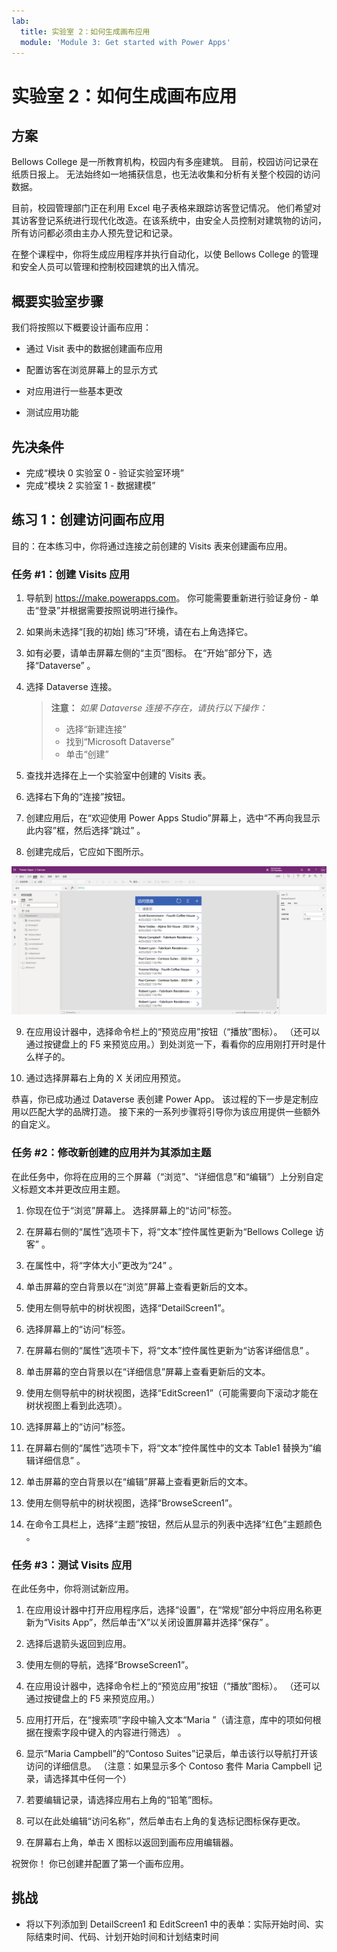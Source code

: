 ```yaml
---
lab:
  title: 实验室 2：如何生成画布应用
  module: 'Module 3: Get started with Power Apps'
---
```


# <a name="lab-2-how-to-build-a-canvas-app"></a>实验室 2：如何生成画布应用

## <a name="scenario"></a>方案

Bellows College 是一所教育机构，校园内有多座建筑。 目前，校园访问记录在纸质日报上。 无法始终如一地捕获信息，也无法收集和分析有关整个校园的访问数据。

目前，校园管理部门正在利用 Excel 电子表格来跟踪访客登记情况。 他们希望对其访客登记系统进行现代化改造。在该系统中，由安全人员控制对建筑物的访问，所有访问都必须由主办人预先登记和记录。

在整个课程中，你将生成应用程序并执行自动化，以使 Bellows College 的管理和安全人员可以管理和控制校园建筑的出入情况。

## <a name="high-level-lab-steps"></a>概要实验室步骤

我们将按照以下概要设计画布应用：

- 通过 Visit 表中的数据创建画布应用

- 配置访客在浏览屏幕上的显示方式

- 对应用进行一些基本更改

- 测试应用功能

## <a name="prerequisites"></a>先决条件

- 完成“模块 0 实验室 0 - 验证实验室环境”
- 完成“模块 2 实验室 1 - 数据建模”

## <a name="exercise-1-create-visits-canvas-app"></a>练习 1：创建访问画布应用

目的：在本练习中，你将通过连接之前创建的 Visits 表来创建画布应用。

### <a name="task-1-create-the-visits-app"></a>任务 \#1：创建 Visits 应用

1.  导航到 <https://make.powerapps.com>。 你可能需要重新进行验证身份 - 单击“登录”并根据需要按照说明进行操作。

2.  如果尚未选择“[我的初始] 练习”环境，请在右上角选择它。

3.  如有必要，请单击屏幕左侧的“主页”图标。 在“开始”部分下，选择“Dataverse” 。

4.  选择 Dataverse 连接。

    > **注意：** *如果 Dataverse 连接不存在，请执行以下操作：*
    > - 选择“新建连接”
    > - 找到“Microsoft Dataverse”
    > - 单击“创建” 

5.  查找并选择在上一个实验室中创建的 Visits 表。

6.  选择右下角的“连接”按钮。

7.  创建应用后，在“欢迎使用 Power Apps Studio”屏幕上，选中“不再向我显示此内容”框，然后选择“跳过” 。

8.  创建完成后，它应如下图所示。

![通过访问数据创建的画布应用。](media/2-canvas-app-from-data.png)

9. 在应用设计器中，选择命令栏上的“预览应用”按钮（“播放”图标）。 （还可以通过按键盘上的 F5 来预览应用。）到处浏览一下，看看你的应用刚打开时是什么样子的。

10. 通过选择屏幕右上角的 X 关闭应用预览。

恭喜，你已成功通过 Dataverse 表创建 Power App。 该过程的下一步是定制应用以匹配大学的品牌打造。 接下来的一系列步骤将引导你为该应用提供一些额外的自定义。

### <a name="task-2-modify-and-theme-the-newly-created-app"></a>任务 \#2：修改新创建的应用并为其添加主题

在此任务中，你将在应用的三个屏幕（“浏览”、“详细信息”和“编辑”）上分别自定义标题文本并更改应用主题。

1.  你现在位于“浏览”屏幕上。 选择屏幕上的“访问”标签。

1.  在屏幕右侧的“属性”选项卡下，将“文本”控件属性更新为“Bellows College 访客” 。

1. 在属性中，将“字体大小”更改为“24” 。

1.  单击屏幕的空白背景以在“浏览”屏幕上查看更新后的文本。

1.  使用左侧导航中的树状视图，选择“DetailScreen1”。

1.  选择屏幕上的“访问”标签。

1.  在屏幕右侧的“属性”选项卡下，将“文本”控件属性更新为“访客详细信息” 。

1.  单击屏幕的空白背景以在“详细信息”屏幕上查看更新后的文本。

1.  使用左侧导航中的树状视图，选择“EditScreen1”（可能需要向下滚动才能在树状视图上看到此选项）。

1.  选择屏幕上的“访问”标签。

1.  在屏幕右侧的“属性”选项卡下，将“文本”控件属性中的文本 Table1 替换为“编辑详细信息” 。

1.  单击屏幕的空白背景以在“编辑”屏幕上查看更新后的文本。

1. 使用左侧导航中的树状视图，选择“BrowseScreen1”。

1. 在命令工具栏上，选择“主题”按钮，然后从显示的列表中选择“红色”主题颜色 。

### <a name="task-3-test-your-visits-app"></a>任务 \#3：测试 Visits 应用

在此任务中，你将测试新应用。

1.  在应用设计器中打开应用程序后，选择“设置”，在“常规”部分中将应用名称更新为“Visits App”，然后单击“X”以关闭设置屏幕并选择“保存”    。

2.  选择后退箭头返回到应用。

3.  使用左侧的导航，选择“BrowseScreen1”。

4.  在应用设计器中，选择命令栏上的“预览应用”按钮（“播放”图标）。 （还可以通过按键盘上的 F5 来预览应用。）

4.  应用打开后，在“搜索项”字段中输入文本“Maria
    ”（请注意，库中的项如何根据在搜索字段中键入的内容进行筛选） 。

5.  显示“Maria Campbell”的“Contoso Suites”记录后，单击该行以导航打开该访问的详细信息。 （注意：如果显示多个 Contoso 套件 Maria Campbell 记录，请选择其中任何一个）

6.  若要编辑记录，请选择应用右上角的“铅笔”图标。

7.  可以在此处编辑“访问名称”，然后单击右上角的复选标记图标保存更改。

8.  在屏幕右上角，单击 X 图标以返回到画布应用编辑器。

祝贺你！ 你已创建并配置了第一个画布应用。

## <a name="challenges"></a>挑战

- 将以下列添加到 DetailScreen1 和 EditScreen1 中的表单：实际开始时间、实际结束时间、代码、计划开始时间和计划结束时间
